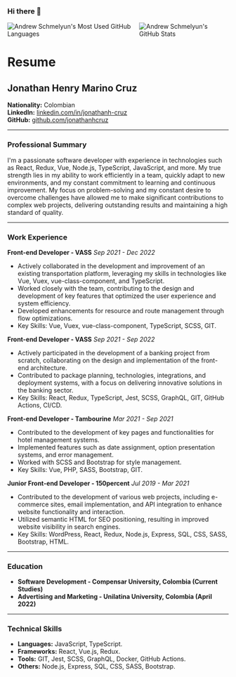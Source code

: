 ### Hi there 👋


<div style="display:flex">
<img align="top" src="https://github-readme-stats.vercel.app/api/top-langs/?username=jonathanhcruz&count_private=true&theme=merko&show_icons=true&hide=css&layout=compact&card_width=270" alt="Andrew Schmelyun's Most Used GitHub Languages" />
  
<img align="top" src="https://github-readme-stats.vercel.app/api?username=jonathanhcruz&hide=contribs&count_private=true&theme=merko&show_icons=true" alt="Andrew Schmelyun's GitHub Stats" />
</div>

# Resume

## Jonathan Henry Marino Cruz

**Nationality:** Colombian  
**LinkedIn:** [linkedin.com/in/jonathanh-cruz](https://www.linkedin.com/in/jonathanh-cruz)  
**GitHub:** [github.com/jonathanhcruz](https://github.com/jonathanhcruz)  

---

### Professional Summary
I'm a passionate software developer with experience in technologies such as React, Redux, Vue, Node.js, TypeScript, JavaScript, and more. My true strength lies in my ability to work efficiently in a team, quickly adapt to new environments, and my constant commitment to learning and continuous improvement. My focus on problem-solving and my constant desire to overcome challenges have allowed me to make significant contributions to complex web projects, delivering outstanding results and maintaining a high standard of quality.

---

### Work Experience

**Front-end Developer - VASS**
*Sep 2021 - Dec 2022*

- Actively collaborated in the development and improvement of an existing transportation platform, leveraging my skills in technologies like Vue, Vuex, vue-class-component, and TypeScript.
- Worked closely with the team, contributing to the design and development of key features that optimized the user experience and system efficiency.
- Developed enhancements for resource and route management through flow optimizations.
- Key Skills: Vue, Vuex, vue-class-component, TypeScript, SCSS, GIT.

**Front-end Developer - VASS**
*Sep 2021 - Sep 2022*

- Actively participated in the development of a banking project from scratch, collaborating on the design and implementation of the front-end architecture.
- Contributed to package planning, technologies, integrations, and deployment systems, with a focus on delivering innovative solutions in the banking sector.
- Key Skills: React, Redux, TypeScript, Jest, SCSS, GraphQL, GIT, GitHub Actions, CI/CD.

**Front-end Developer - Tambourine**
*Mar 2021 - Sep 2021*

- Contributed to the development of key pages and functionalities for hotel management systems.
- Implemented features such as date assignment, option presentation systems, and error management.
- Worked with SCSS and Bootstrap for style management.
- Key Skills: Vue, PHP, SASS, Bootstrap, GIT.

**Junior Front-end Developer - 150percent**
*Jul 2019 - Mar 2021*

- Contributed to the development of various web projects, including e-commerce sites, email implementation, and API integration to enhance website functionality and interaction.
- Utilized semantic HTML for SEO positioning, resulting in improved website visibility in search engines.
- Key Skills: WordPress, React, Redux, Node.js, Express, SQL, CSS, SASS, Bootstrap, HTML.

---

### Education

- **Software Development - Compensar University, Colombia (Current Studies)**
- **Advertising and Marketing - Unilatina University, Colombia (April 2022)**

---

### Technical Skills
- **Languages:** JavaScript, TypeScript.
- **Frameworks:** React, Vue.js, Redux.
- **Tools:** GIT, Jest, SCSS, GraphQL, Docker, GitHub Actions.
- **Others:** Node.js, Express, SQL, CSS, SASS, Bootstrap.

